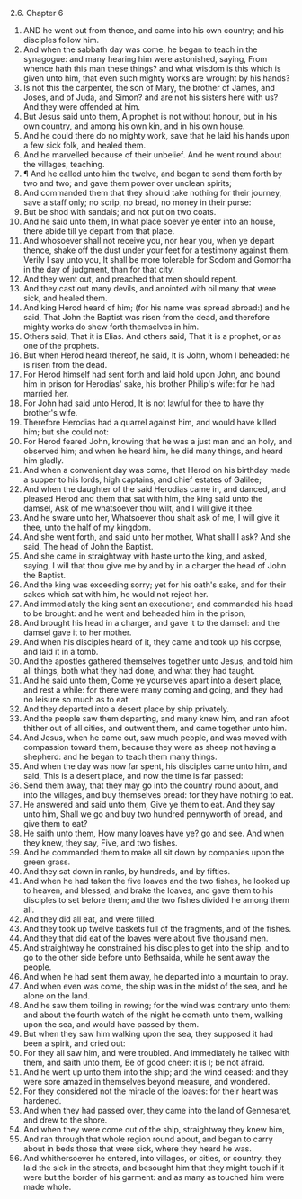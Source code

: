 2.6. Chapter 6
1. AND he went out from thence, and came into his own country; and his disciples follow him.
2. And when the sabbath day was come, he began to teach in the synagogue: and many hearing him were astonished, saying, From whence hath this man these things? and what wisdom is this which is given unto him, that even such mighty works are wrought by his hands?
3. Is not this the carpenter, the son of Mary, the brother of James, and Joses, and of Juda, and Simon? and are not his sisters here with us? And they were offended at him.
4. But Jesus said unto them, A prophet is not without honour, but in his own country, and among his own kin, and in his own house.
5. And he could there do no mighty work, save that he laid his hands upon a few sick folk, and healed them.
6. And he marvelled because of their unbelief. And he went round about the villages, teaching.
7. ¶ And he called unto him the twelve, and began to send them forth by two and two; and gave them power over unclean spirits;
8. And commanded them that they should take nothing for their journey, save a staff only; no scrip, no bread, no money in their purse:
9. But be shod with sandals; and not put on two coats.
10. And he said unto them, In what place soever ye enter into an house, there abide till ye depart from that place.
11. And whosoever shall not receive you, nor hear you, when ye depart thence, shake off the dust under your feet for a testimony against them. Verily I say unto you, It shall be more tolerable for Sodom and Gomorrha in the day of judgment, than for that city.
12. And they went out, and preached that men should repent.
13. And they cast out many devils, and anointed with oil many that were sick, and healed them.
14. And king Herod heard of him; (for his name was spread abroad:) and he said, That John the Baptist was risen from the dead, and therefore mighty works do shew forth themselves in him.
15. Others said, That it is Elias. And others said, That it is a prophet, or as one of the prophets.
16. But when Herod heard thereof, he said, It is John, whom I beheaded: he is risen from the dead.
17. For Herod himself had sent forth and laid hold upon John, and bound him in prison for Herodias' sake, his brother Philip's wife: for he had married her.
18. For John had said unto Herod, It is not lawful for thee to have thy brother's wife.
19. Therefore Herodias had a quarrel against him, and would have killed him; but she could not:
20. For Herod feared John, knowing that he was a just man and an holy, and observed him; and when he heard him, he did many things, and heard him gladly.
21. And when a convenient day was come, that Herod on his birthday made a supper to his lords, high captains, and chief estates of Galilee;
22. And when the daughter of the said Herodias came in, and danced, and pleased Herod and them that sat with him, the king said unto the damsel, Ask of me whatsoever thou wilt, and I will give it thee.
23. And he sware unto her, Whatsoever thou shalt ask of me, I will give it thee, unto the half of my kingdom.
24. And she went forth, and said unto her mother, What shall I ask? And she said, The head of John the Baptist.
25. And she came in straightway with haste unto the king, and asked, saying, I will that thou give me by and by in a charger the head of John the Baptist.
26. And the king was exceeding sorry; yet for his oath's sake, and for their sakes which sat with him, he would not reject her.
27. And immediately the king sent an executioner, and commanded his head to be brought: and he went and beheaded him in the prison,
28. And brought his head in a charger, and gave it to the damsel: and the damsel gave it to her mother.
29. And when his disciples heard of it, they came and took up his corpse, and laid it in a tomb.
30. And the apostles gathered themselves together unto Jesus, and told him all things, both what they had done, and what they had taught.
31. And he said unto them, Come ye yourselves apart into a desert place, and rest a while: for there were many coming and going, and they had no leisure so much as to eat.
32. And they departed into a desert place by ship privately.
33. And the people saw them departing, and many knew him, and ran afoot thither out of all cities, and outwent them, and came together unto him.
34. And Jesus, when he came out, saw much people, and was moved with compassion toward them, because they were as sheep not having a shepherd: and he began to teach them many things.
35. And when the day was now far spent, his disciples came unto him, and said, This is a desert place, and now the time is far passed:
36. Send them away, that they may go into the country round about, and into the villages, and buy themselves bread: for they have nothing to eat.
37. He answered and said unto them, Give ye them to eat. And they say unto him, Shall we go and buy two hundred pennyworth of bread, and give them to eat?
38. He saith unto them, How many loaves have ye? go and see. And when they knew, they say, Five, and two fishes.
39. And he commanded them to make all sit down by companies upon the green grass.
40. And they sat down in ranks, by hundreds, and by fifties.
41. And when he had taken the five loaves and the two fishes, he looked up to heaven, and blessed, and brake the loaves, and gave them to his disciples to set before them; and the two fishes divided he among them all.
42. And they did all eat, and were filled.
43. And they took up twelve baskets full of the fragments, and of the fishes.
44. And they that did eat of the loaves were about five thousand men.
45. And straightway he constrained his disciples to get into the ship, and to go to the other side before unto Bethsaida, while he sent away the people.
46. And when he had sent them away, he departed into a mountain to pray.
47. And when even was come, the ship was in the midst of the sea, and he alone on the land.
48. And he saw them toiling in rowing; for the wind was contrary unto them: and about the fourth watch of the night he cometh unto them, walking upon the sea, and would have passed by them.
49. But when they saw him walking upon the sea, they supposed it had been a spirit, and cried out:
50. For they all saw him, and were troubled. And immediately he talked with them, and saith unto them, Be of good cheer: it is I; be not afraid.
51. And he went up unto them into the ship; and the wind ceased: and they were sore amazed in themselves beyond measure, and wondered.
52. For they considered not the miracle of the loaves: for their heart was hardened.
53. And when they had passed over, they came into the land of Gennesaret, and drew to the shore.
54. And when they were come out of the ship, straightway they knew him,
55. And ran through that whole region round about, and began to carry about in beds those that were sick, where they heard he was.
56. And whithersoever he entered, into villages, or cities, or country, they laid the sick in the streets, and besought him that they might touch if it were but the border of his garment: and as many as touched him were made whole.

